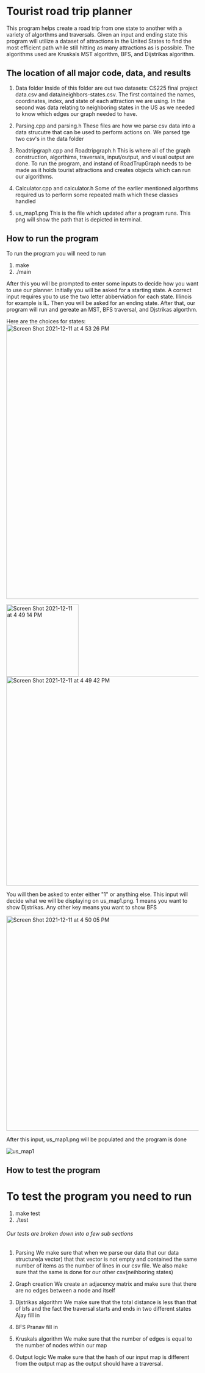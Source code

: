# Tourist road trip planner

This program helps create a road trip from one state to another with a variety of algorthms and traversals. Given an input and ending state this program will utilize a dataset of attractions in the United States to find the most efficient path while still hitting as many attractions as is possible. The algorithms used are Kruskals MST algorithm, BFS, and Dijstrikas algorithm. 

## The location of all major code, data, and results

1. Data folder
Inside of this folder are out two datasets: CS225 final project data.csv and data/neighbors-states.csv. The first contained the names, coordinates, index, and state of each attraction we are using. In the second was data relating to neighboring states in the US as we needed to know which edges our graph needed to have. 

1. Parsing.cpp and parsing.h
These files are how we parse csv data into a data strucutre that can be used to perform actions on. We parsed tge two csv's in the data folder

3. Roadtripgraph.cpp and Roadtripgraph.h
This is where all of the graph construction, algorthims, traversals, input/output, and visual output are done. To run the program, and instand of RoadTrupGraph needs to be made as it holds tourist attractions and creates objects which can run our algorithms. 

4. Calculator.cpp and calculator.h
Some of the earlier mentioned algorthms required us to perform some repeated math which these classes handled

5. us_map1.png
This is the file which updated after a program runs. This png will show the path that is depicted in terminal. 


## How to run the program

To run the program you will need to run 
1. make
2. ./main

After this you will be prompted to enter some inputs to decide how you want to use our planner. Initially you will be asked for a starting state. A correct input requires you to use the two letter abberviation for each state. Illinois for example is IL. Then you will be asked for an ending state. After that, our program will run and gereate an MST, BFS traversal, and Djstrikas algorthm. 

Here are the choices for states: 
<img width="720" alt="Screen Shot 2021-12-11 at 4 53 26 PM" src="https://media.github-dev.cs.illinois.edu/user/9991/files/463b02af-b88e-4750-a2a2-ef4067418cde">


<img width="189" alt="Screen Shot 2021-12-11 at 4 49 14 PM" src="https://media.github-dev.cs.illinois.edu/user/9991/files/6ce9bae2-c13c-4e04-a35a-90ccfbb84e2a">

<img width="549" alt="Screen Shot 2021-12-11 at 4 49 42 PM" src="https://media.github-dev.cs.illinois.edu/user/9991/files/608b004e-b6e4-4afb-8807-4cc1621ddf47">


You will then be asked to enter either "1" or anything else. This input will decide what we will be displaying on us_map1.png. 
1 means you want to show Djstrikas. Any other key means you want to show BFS

<img width="564" alt="Screen Shot 2021-12-11 at 4 50 05 PM" src="https://media.github-dev.cs.illinois.edu/user/9991/files/befbb406-7cae-48dc-99bf-273552234012">

After this input, us_map1.png will be populated and the program is done

![us_map1](https://media.github-dev.cs.illinois.edu/user/9991/files/731eee0a-3be9-4f78-ba52-8f2a47a2eb18)


## How to test the program 

# To test the program you need to run 
1. make test
2. ./test

###### Our tests are broken down into a few sub sections

1. Parsing
We make sure that when we parse our data that our data structure(a vector) that that vector is not empty and contained the same number of items as the number of lines in our csv file. We also make sure that the same is done for our other csv(neihboring states)

3. Graph creation
We create an adjacency matrix and make sure that there are no edges between a node and itself

5. Djstrikas algorithm
We make sure that the total distance is less than that of bfs and the fact the traversal starts and ends in two different states
Ajay fill in

6. BFS
Pranav fill in

7. Kruskals algorithm
We make sure that the number of edges is equal to the number of nodes within our map


8. Output logic
We make sure that the hash of our input map is different from the output map as the output should have a traversal. 
